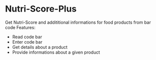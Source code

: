 # Nutri-Score-Plus
Get Nutri-Score and addititional informations for  food products from bar code
Features:
- Read code bar
- Enter code bar
- Get details about a product
- Provide informations about a given product



